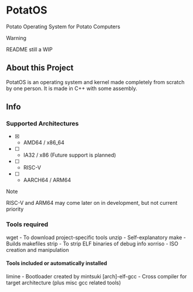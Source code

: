 # PotatOS

Potato Operating System for Potato Computers

> [!WARNING]
> README still a WIP

## About this Project

PotatOS is an operating system and kernel made completely from scratch by one person. It is made in C++ with some assembly.

## Info

### Supported Architectures

- [x] - AMD64 / x86_64
- [ ] - IA32 / x86 (Future support is planned)
- [ ] - RISC-V
- [ ] - AARCH64 / ARM64

> [!NOTE]
> RISC-V and ARM64 may come later on in development, but not current priority

### Tools required

wget - To download project-specific tools
unzip - Self-explanatory
make - Builds makefiles
strip - To strip ELF binaries of debug info
xorriso - ISO creation and manipulation

#### Tools included or automatically installed

limine - Bootloader created by mintsuki
[arch]-elf-gcc - Cross compiler for target architecture (plus misc gcc related tools)